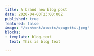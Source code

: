 ```yaml
---
title: A brand new blog post
date: 2020-04-03T23:00:00Z
published: true
featured: false
image: "/content/assets/spagetti.jpeg"
blocks:
- template: blog-text
  text: This is blog text

---
```

